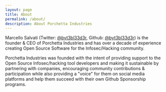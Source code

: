 ```yaml
---
layout: page
title: About
permalink: /about/
description: About Porchetta Industries
---
```


Marcello Salvati (Twitter: [@byt3bl33d3r](https://twitter.com/byt3bl33d3r), Github: [@byt3bl33d3r](https://github.com/byt3bl33d3r)) is the founder & CEO of Porchetta Industries and has over a decade of experience creating Open Source Software for the Infosec/Hacking community.

Porchetta Industries was founded with the intent of providing support to the Open Source Infosec/hacking tool developers and making it sustainable by partnering with companies, encouraging community contributions & participation while also providing a "voice" for them on social media platforms and help them succeed with their own Github Sponsorship programs.